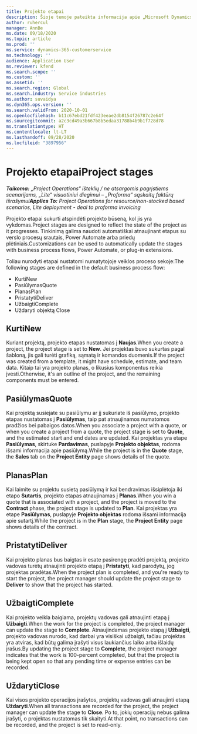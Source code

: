 ```yaml
---
title: Projekto etapai
description: Šioje temoje pateikta informacija apie „Microsoft Dynamics Project Operations“ projektų etapus.
author: ruhercul
manager: AnnBe
ms.date: 09/18/2020
ms.topic: article
ms.prod: ''
ms.service: dynamics-365-customerservice
ms.technology: ''
audience: Application User
ms.reviewer: kfend
ms.search.scope: ''
ms.custom: ''
ms.assetid: ''
ms.search.region: Global
ms.search.industry: Service industries
ms.author: suvaidya
ms.dyn365.ops.version: ''
ms.search.validFrom: 2020-10-01
ms.openlocfilehash: b11c67ebd21fdf423eeae2db8154f26787c2e64f
ms.sourcegitcommit: a2c3cd49a3b667b8b5edaa31788b4b9b1f728d78
ms.translationtype: HT
ms.contentlocale: lt-LT
ms.lasthandoff: 09/28/2020
ms.locfileid: "3897956"
---
```

# <a name="project-stages"></a><span data-ttu-id="7b275-103">Projekto etapai</span><span class="sxs-lookup"><span data-stu-id="7b275-103">Project stages</span></span>

<span data-ttu-id="7b275-104">_**Taikoma:** „Project Operations“ išteklių / ne atsargomis pagrįstiems scenarijams, „Lite“ visuotiniui diegimui – „Proforma“ sąskaitų faktūrų išrašymui_</span><span class="sxs-lookup"><span data-stu-id="7b275-104">_**Applies To:** Project Operations for resource/non-stocked based scenarios, Lite deployment - deal to proforma invoicing_</span></span>

<span data-ttu-id="7b275-105">Projekto etapai sukurti atspindėti projekto būseną, kol jis yra vykdomas.</span><span class="sxs-lookup"><span data-stu-id="7b275-105">Project stages are designed to reflect the state of the project as it progresses.</span></span> <span data-ttu-id="7b275-106">Tinkinimą galima naudoti automatiškai atnaujinant etapus su verslo procesų srautais, Power Automate arba priedų plėtiniais.</span><span class="sxs-lookup"><span data-stu-id="7b275-106">Customizations can be used to automatically update the stages with business process flows, Power Automate, or plug-in extensions.</span></span>

<span data-ttu-id="7b275-107">Toliau nurodyti etapai nustatomi numatytojoje veiklos proceso sekoje:</span><span class="sxs-lookup"><span data-stu-id="7b275-107">The following stages are defined in the default business process flow:</span></span>

- <span data-ttu-id="7b275-108">Kurti</span><span class="sxs-lookup"><span data-stu-id="7b275-108">New</span></span>
- <span data-ttu-id="7b275-109">Pasiūlymas</span><span class="sxs-lookup"><span data-stu-id="7b275-109">Quote</span></span>
- <span data-ttu-id="7b275-110">Planas</span><span class="sxs-lookup"><span data-stu-id="7b275-110">Plan</span></span>
- <span data-ttu-id="7b275-111">Pristatyti</span><span class="sxs-lookup"><span data-stu-id="7b275-111">Deliver</span></span>
- <span data-ttu-id="7b275-112">Užbaigti</span><span class="sxs-lookup"><span data-stu-id="7b275-112">Complete</span></span>
- <span data-ttu-id="7b275-113">Uždaryti objektą </span><span class="sxs-lookup"><span data-stu-id="7b275-113">Close</span></span> 

## <a name="new"></a><span data-ttu-id="7b275-114">Kurti</span><span class="sxs-lookup"><span data-stu-id="7b275-114">New</span></span>

<span data-ttu-id="7b275-115">Kuriant projektą, projekto etapas nustatomas į **Naujas**.</span><span class="sxs-lookup"><span data-stu-id="7b275-115">When you create a project, the project stage is set to **New**.</span></span> <span data-ttu-id="7b275-116">Jei projektas buvo sukurtas pagal šabloną, jis gali turėti grafiką, sąmatą ir komandos duomenis.</span><span class="sxs-lookup"><span data-stu-id="7b275-116">If the project was created from a template, it might have schedule, estimate, and team data.</span></span> <span data-ttu-id="7b275-117">Kitaip tai yra projekto planas, o likusius komponentus reikia įvesti.</span><span class="sxs-lookup"><span data-stu-id="7b275-117">Otherwise, it's an outline of the project, and the remaining components must be entered.</span></span>

## <a name="quote"></a><span data-ttu-id="7b275-118">Pasiūlymas</span><span class="sxs-lookup"><span data-stu-id="7b275-118">Quote</span></span>

<span data-ttu-id="7b275-119">Kai projektą susiejate su pasiūlymu ar jį sukuriate iš pasiūlymo, projekto etapas nustatomas į **Pasiūlymas**, taip pat atnaujinamos numatomos pradžios bei pabaigos datos.</span><span class="sxs-lookup"><span data-stu-id="7b275-119">When you associate a project with a quote, or when you create a project from a quote, the project stage is set to **Quote**, and the estimated start and end dates are updated.</span></span> <span data-ttu-id="7b275-120">Kai projektas yra etape **Pasiūlymas**, skirtuke **Pardavimas**, puslapyje **Projekto objektas**, rodoma išsami informacija apie pasiūlymą.</span><span class="sxs-lookup"><span data-stu-id="7b275-120">While the project is in the **Quote** stage, the **Sales** tab on the **Project Entity** page shows details of the quote.</span></span>

## <a name="plan"></a><span data-ttu-id="7b275-121">Planas</span><span class="sxs-lookup"><span data-stu-id="7b275-121">Plan</span></span>

<span data-ttu-id="7b275-122">Kai laimite su projektu susietą pasiūlymą ir kai bendravimas išsiplėtoja iki etapo **Sutartis**, projekto etapas atnaujinamas į **Planas**.</span><span class="sxs-lookup"><span data-stu-id="7b275-122">When you win a quote that is associated with a project, and the project is moved to the **Contract** phase, the project stage is updated to **Plan**.</span></span> <span data-ttu-id="7b275-123">Kai projektas yra etape **Pasiūlymas**, puslapyje **Projekto objektas** rodoma išsami informacija apie sutartį.</span><span class="sxs-lookup"><span data-stu-id="7b275-123">While the project is in the **Plan** stage, the **Project Entity** page shows details of the contract.</span></span>

## <a name="deliver"></a><span data-ttu-id="7b275-124">Pristatyti</span><span class="sxs-lookup"><span data-stu-id="7b275-124">Deliver</span></span>

<span data-ttu-id="7b275-125">Kai projekto planas bus baigtas ir esate pasirengę pradėti projektą, projekto vadovas turėtų atnaujinti projekto etapą į **Pristatyti**, kad parodytų, jog projektas pradėtas.</span><span class="sxs-lookup"><span data-stu-id="7b275-125">When the project plan is completed, and you're ready to start the project, the project manager should update the project stage to **Deliver** to show that the project has started.</span></span>

## <a name="complete"></a><span data-ttu-id="7b275-126">Užbaigti</span><span class="sxs-lookup"><span data-stu-id="7b275-126">Complete</span></span> 

<span data-ttu-id="7b275-127">Kai projekto veikla baigiama, projektų vadovas gali atnaujinti etapą į **Užbaigti**.</span><span class="sxs-lookup"><span data-stu-id="7b275-127">When the work for the project is completed, the project manager can update the stage to **Complete**.</span></span> <span data-ttu-id="7b275-128">Atnaujindamas projekto etapą į **Užbaigti**, projekto vadovas nurodo, kad darbai yra visiškai užbaigti, tačiau projektas yra atviras, kad būtų galima įrašyti visus laukiančius laiko arba išlaidų įrašus.</span><span class="sxs-lookup"><span data-stu-id="7b275-128">By updating the project stage to **Complete**, the project manager indicates that the work is 100-percent completed, but that the project is being kept open so that any pending time or expense entries can be recorded.</span></span>

## <a name="close"></a><span data-ttu-id="7b275-129">Uždaryti</span><span class="sxs-lookup"><span data-stu-id="7b275-129">Close</span></span>

<span data-ttu-id="7b275-130">Kai visos projekto operacijos įrašytos, projektų vadovas gali atnaujinti etapą **Uždaryti**.</span><span class="sxs-lookup"><span data-stu-id="7b275-130">When all transactions are recorded for the project, the project manager can update the stage to **Close**.</span></span> <span data-ttu-id="7b275-131">Po to, jokių operacijų nebus galima įrašyti, o projektas nustatomas tik skaityti.</span><span class="sxs-lookup"><span data-stu-id="7b275-131">At that point, no transactions can be recorded, and the project is set to read-only.</span></span>

